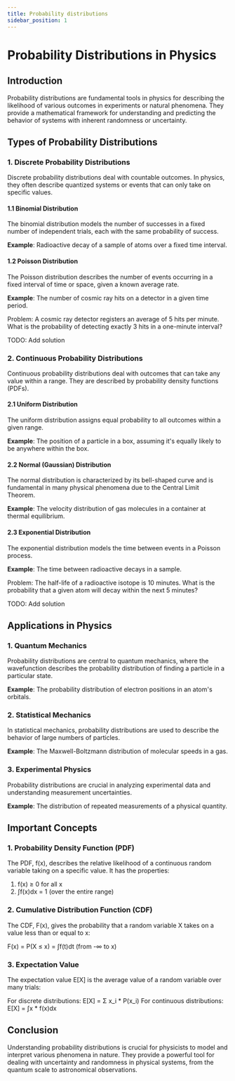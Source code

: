 ```yaml
---
title: Probability distributions
sidebar_position: 1
---
```

# Probability Distributions in Physics

## Introduction

Probability distributions are fundamental tools in physics for describing the likelihood of various outcomes in experiments or natural phenomena. They provide a mathematical framework for understanding and predicting the behavior of systems with inherent randomness or uncertainty.

## Types of Probability Distributions

### 1. Discrete Probability Distributions

Discrete probability distributions deal with countable outcomes. In physics, they often describe quantized systems or events that can only take on specific values.

#### 1.1 Binomial Distribution

The binomial distribution models the number of successes in a fixed number of independent trials, each with the same probability of success.

**Example**: Radioactive decay of a sample of atoms over a fixed time interval.

#### 1.2 Poisson Distribution

The Poisson distribution describes the number of events occurring in a fixed interval of time or space, given a known average rate.

**Example**: The number of cosmic ray hits on a detector in a given time period.

Problem: A cosmic ray detector registers an average of 5 hits per minute. What is the probability of detecting exactly 3 hits in a one-minute interval?

TODO: Add solution

### 2. Continuous Probability Distributions

Continuous probability distributions deal with outcomes that can take any value within a range. They are described by probability density functions (PDFs).

#### 2.1 Uniform Distribution

The uniform distribution assigns equal probability to all outcomes within a given range.

**Example**: The position of a particle in a box, assuming it's equally likely to be anywhere within the box.

#### 2.2 Normal (Gaussian) Distribution

The normal distribution is characterized by its bell-shaped curve and is fundamental in many physical phenomena due to the Central Limit Theorem.

**Example**: The velocity distribution of gas molecules in a container at thermal equilibrium.

#### 2.3 Exponential Distribution

The exponential distribution models the time between events in a Poisson process.

**Example**: The time between radioactive decays in a sample.

Problem: The half-life of a radioactive isotope is 10 minutes. What is the probability that a given atom will decay within the next 5 minutes?

TODO: Add solution

## Applications in Physics

### 1. Quantum Mechanics

Probability distributions are central to quantum mechanics, where the wavefunction describes the probability distribution of finding a particle in a particular state.

**Example**: The probability distribution of electron positions in an atom's orbitals.

### 2. Statistical Mechanics

In statistical mechanics, probability distributions are used to describe the behavior of large numbers of particles.

**Example**: The Maxwell-Boltzmann distribution of molecular speeds in a gas.

### 3. Experimental Physics

Probability distributions are crucial in analyzing experimental data and understanding measurement uncertainties.

**Example**: The distribution of repeated measurements of a physical quantity.

## Important Concepts

### 1. Probability Density Function (PDF)

The PDF, f(x), describes the relative likelihood of a continuous random variable taking on a specific value. It has the properties:

1. f(x) ≥ 0 for all x
2. ∫f(x)dx = 1 (over the entire range)

### 2. Cumulative Distribution Function (CDF)

The CDF, F(x), gives the probability that a random variable X takes on a value less than or equal to x:

F(x) = P(X ≤ x) = ∫f(t)dt (from -∞ to x)

### 3. Expectation Value

The expectation value E[X] is the average value of a random variable over many trials:

For discrete distributions: E[X] = Σ x_i * P(x_i)
For continuous distributions: E[X] = ∫x * f(x)dx

## Conclusion

Understanding probability distributions is crucial for physicists to model and interpret various phenomena in nature. They provide a powerful tool for dealing with uncertainty and randomness in physical systems, from the quantum scale to astronomical observations.